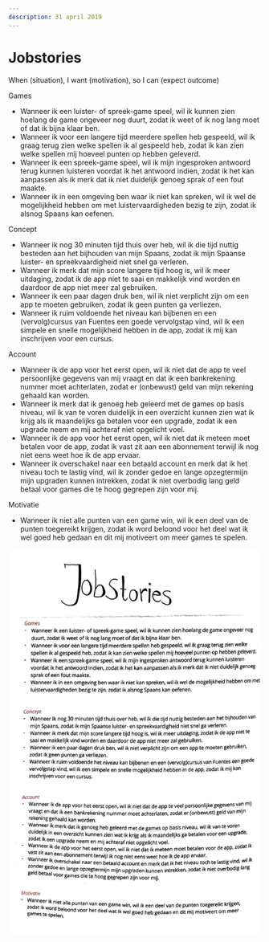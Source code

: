 ```yaml
---
description: 31 april 2019
---
```


# Jobstories

When \(situation\), I want \(motivation\), so I can \(expect outcome\)

Games

* Wanneer ik een luister- of spreek-game speel, wil ik kunnen zien hoelang de game ongeveer nog duurt, zodat ik weet of ik nog lang moet of dat ik bijna klaar ben.
* Wanneer ik voor een langere tijd meerdere spellen heb gespeeld, wil ik graag terug zien welke spellen ik al gespeeld heb, zodat ik kan zien welke spellen mij hoeveel punten op hebben geleverd.
* Wanneer ik een spreek-game speel, wil ik mijn ingesproken antwoord terug kunnen luisteren voordat ik het antwoord indien, zodat ik het kan aanpassen als ik merk dat ik niet duidelijk genoeg sprak of een fout maakte.
* Wanneer ik in een omgeving ben waar ik niet kan spreken, wil ik wel de mogelijkheid hebben om met luistervaardigheden bezig te zijn, zodat ik alsnog Spaans kan oefenen.

Concept

* Wanneer ik nog 30 minuten tijd thuis over heb, wil ik die tijd nuttig besteden aan het bijhouden van mijn Spaans, zodat ik mijn Spaanse luister- en spreekvaardigheid niet snel ga verleren.
* Wanneer ik merk dat mijn score langere tijd hoog is, wil ik meer uitdaging, zodat ik de app niet te saai en makkelijk vind worden en daardoor de app niet meer zal gebruiken.
* Wanneer ik een paar dagen druk ben, wil ik niet verplicht zijn om een app te moeten gebruiken, zodat ik geen punten ga verliezen.
* Wanneer ik ruim voldoende het niveau kan bijbenen en een \(vervolg\)cursus van Fuentes een goede vervolgstap vind, wil ik een simpele en snelle mogelijkheid hebben in de app, zodat ik mij kan inschrijven voor een cursus.

Account

* Wanneer ik de app voor het eerst open, wil ik niet dat de app te veel persoonlijke gegevens van mij vraagt en dat ik een bankrekening nummer moet achterlaten, zodat er \(onbewust\) geld van mijn rekening gehaald kan worden.
* Wanneer ik merk dat ik genoeg heb geleerd met de games op basis niveau, wil ik van te voren duidelijk in een overzicht kunnen zien wat ik krijg als ik maandelijks ga betalen voor een upgrade, zodat ik een upgrade neem en mij achteraf niet opgelicht voel.
* Wanneer ik de app voor het eerst open, wil ik niet dat ik meteen moet betalen voor de app, zodat ik vast zit aan een abonnement terwijl ik nog niet eens weet hoe ik de app ervaar.
* Wanneer ik overschakel naar een betaald account en merk dat ik het niveau toch te lastig vind, wil ik zonder gedoe en lange opzegtermijn mijn upgraden kunnen intrekken, zodat ik niet overbodig lang geld betaal voor games die te hoog gegrepen zijn voor mij.

Motivatie

* Wanneer ik niet alle punten van een game win, wil ik een deel van de punten toegereikt krijgen, zodat ik word beloond voor het deel wat ik wel goed heb gedaan en dit mij motiveert om meer games te spelen.

![](../../../.gitbook/assets/scan-7-may-2019-5-1.jpg)

